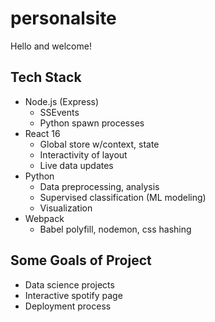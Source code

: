 # personalsite

Hello and welcome!

## Tech Stack
* Node.js (Express)
  - SSEvents
  - Python spawn processes
* React 16
  - Global store w/context, state
  - Interactivity of layout
  - Live data updates
* Python
  - Data preprocessing, analysis
  - Supervised classification (ML modeling)
  - Visualization
* Webpack
  - Babel polyfill, nodemon, css hashing

## Some Goals of Project
- Data science projects
- Interactive spotify page
- Deployment process
